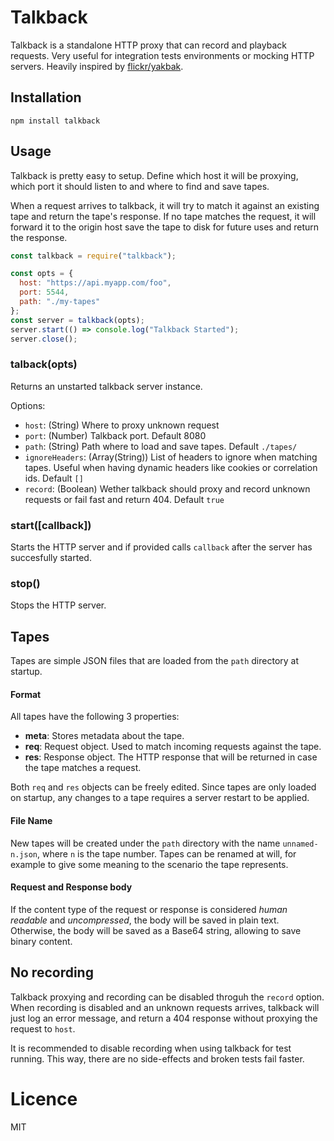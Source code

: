 # Talkback

Talkback is a standalone HTTP proxy that can record and playback requests.
Very useful for integration tests environments or mocking HTTP servers.
Heavily inspired by [flickr/yakbak](https://github.com/flickr/yakbak).

## Installation

```
npm install talkback
```

## Usage

Talkback is pretty easy to setup.
Define which host it will be proxying, which port it should listen to and where to find and save tapes.

When a request arrives to talkback, it will try to match it against an existing tape and return the tape's response.
If no tape matches the request, it will forward it to the origin host save the tape to disk for future uses and return the response.

```javascript
const talkback = require("talkback");

const opts = {
  host: "https://api.myapp.com/foo",
  port: 5544,
  path: "./my-tapes"
};
const server = talkback(opts);
server.start(() => console.log("Talkback Started");
server.close();
```

### talback(opts)
Returns an unstarted talkback server instance.

Options:
* `host`: (String) Where to proxy unknown request
* `port`: (Number) Talkback port. Default 8080
* `path`: (String) Path where to load and save tapes. Default `./tapes/`
* `ignoreHeaders`: (Array(String)) List of headers to ignore when matching tapes. Useful when having dynamic headers like cookies or correlation ids. Default `[]`
* `record`: (Boolean) Wether talkback should proxy and record unknown requests or fail fast and return 404. Default `true`

### start([callback])
Starts the HTTP server and if provided calls `callback` after the server has succesfully started.

### stop()
Stops the HTTP server.

## Tapes
Tapes are simple JSON files that are loaded from the `path` directory at startup.

#### Format
All tapes have the following 3 properties:
* **meta**: Stores metadata about the tape.
* **req**: Request object. Used to match incoming requests against the tape.
* **res**: Response object. The HTTP response that will be returned in case the tape matches a request.

Both `req` and `res` objects can be freely edited. Since tapes are only loaded on startup, any changes to a tape requires a server restart to be applied.

#### File Name
New tapes will be created under the `path` directory with the name `unnamed-n.json`, where `n` is the tape number.
Tapes can be renamed at will, for example to give some meaning to the scenario the tape represents.

#### Request and Response body
If the content type of the request or response is considered _human readable_ and _uncompressed_, the body will be saved in plain text.
Otherwise, the body will be saved as a Base64 string, allowing to save binary content.

## No recording
Talkback proxying and recording can be disabled throguh the `record` option.
When recording is disabled and an unknown requests arrives, talkback will just log an error message, and return a 404 response without proxying the request to `host`.

It is recommended to disable recording when using talkback for test running. This way, there are no side-effects and broken tests fail faster.

# Licence
MIT